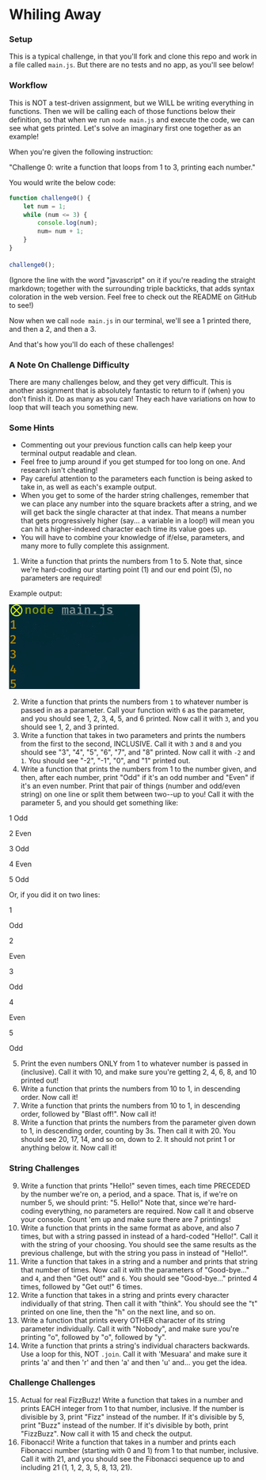 # Whiling Away

### Setup

This is a typical challenge, in that you'll fork and clone this repo and work in a file called `main.js`. But there are no tests and no app, as you'll see below!


### Workflow

This is NOT a test-driven assignment, but we WILL be writing everything in functions. Then we will be calling each of those functions below their definition, so that when we run `node main.js` and execute the code, we can see what gets printed. Let's solve an imaginary first one together as an example!

When you're given the following instruction:

"Challenge 0: write a function that loops from 1 to 3, printing each number."

You would write the below code: 
```javascript
function challenge0() {
    let num = 1;
    while (num <= 3) {
        console.log(num);
        num= num + 1;
    }
}

challenge0();
```
(Ignore the line with the word "javascript" on it if you're reading the straight markdown; together with the  surrounding triple backticks, that adds syntax coloration in the web version. Feel free to check out the README on GitHub to see!)

Now when we call `node main.js` in our terminal, we'll see a 1 printed there, and then a 2, and then a 3.

And that's how you'll do each of these challenges!


### A Note On Challenge Difficulty

There are many challenges below, and they get very difficult. This is another assignment that is absolutely fantastic to return to if (when) you don't finish it. Do as many as you can! They each have variations on how to loop that will teach you something new.


### Some Hints

* Commenting out your previous function calls can help keep your terminal output readable and clean.
* Feel free to jump around if you get stumped for too long on one. And research isn't cheating!
* Pay careful attention to the parameters each function is being asked to take in, as well as each's example output.
* When you get to some of the harder string challenges, remember that we can place any number into the square brackets after a string, and we will get back the single character at that index. That means a number that gets progressively higher (say... a variable in a loop!) will mean you can hit a higher-indexed character each time its value goes up.
* You will have to combine your knowledge of if/else, parameters, and many more to fully complete this assignment.



1) Write a function that prints the numbers from 1 to 5. Note that, since we're hard-coding our starting point (1) and our end point (5), no parameters are required!

Example output:

![numbers 1-5 printed out to a terminal](./assets/challenge-1.png)

2. Write a function that prints the numbers from `1` to whatever number is passed in as a parameter. Call your function with `6` as the parameter, and you should see 1, 2, 3, 4, 5, and 6 printed. Now call it with `3`, and you should see 1, 2, and 3 printed.
3. Write a function that takes in two parameters and prints the numbers from the first to the second, INCLUSIVE. Call it with `3` and `8` and you should see "3", "4", "5", "6", "7", and "8" printed. Now call it with `-2` and `1`. You should see "-2", "-1", "0", and "1" printed out.
4. Write a function that prints the numbers from 1 to the number given, and then, after each number, print "Odd" if it's an odd number and "Even" if it's an even number. Print that pair of things (number and odd/even string) on one line or split them between two--up to you! Call it with the parameter 5, and you should get something like:

1 Odd

2 Even

3 Odd

4 Even

5 Odd

Or, if you did it on two lines:

1

Odd

2

Even

3

Odd

4

Even

5

Odd

5. Print the even numbers ONLY from 1 to whatever number is passed in (inclusive). Call it with 10, and make sure you're getting 2, 4, 6, 8, and 10 printed out!
6. Write a function that prints the numbers from 10 to 1, in descending order. Now call it!
7. Write a function that prints the numbers from 10 to 1, in descending order, followed by "Blast off!". Now call it!
8. Write a function that prints the numbers from the parameter given down to 1, in descending order, counting by 3s. Then call it with 20. You should see 20, 17, 14, and so on, down to 2. It should not print 1 or anything below it. Now call it!


### String Challenges

9. Write a function that prints "Hello!" seven times, each time PRECEDED by the number we're on, a period, and a space. That is, if we're on number 5, we should print: "5. Hello!" Note that, since we're hard-coding everything, no parameters are required. Now call it and observe your console. Count 'em up and make sure there are 7 printings!
10. Write a function that prints in the same format as above, and also 7 times, but with a string passed in instead of a hard-coded "Hello!". Call it with the string of your choosing. You should see the same results as the previous challenge, but with the string you pass in instead of "Hello!".
11. Write a function that takes in a string and a number and prints that string that number of times. Now call it with the parameters of "Good-bye..." and `4`, and then "Get out!" and `6`. You should see "Good-bye..." printed 4 times, followed by "Get out!" 6 times.
12. Write a function that takes in a string and prints every character individually of that string. Then call it with "think". You should see the "t" printed on one line, then the "h" on the next line, and so on.
13. Write a function that prints every OTHER character of its string parameter individually. Call it with "Nobody", and make sure you're printing "o", followed by "o", followed by "y".
14. Write a function that prints a string's individual characters backwards. Use a loop for this, NOT `.join`. Call it with 'Mesuara' and make sure it prints 'a' and then 'r' and then 'a' and then 'u' and… you get the idea.


### Challenge Challenges

15. Actual for real FizzBuzz! Write a function that takes in a number and prints EACH integer from 1 to that number, inclusive. If the number is divisible by 3, print "Fizz" instead of the number. If it's divisible by 5, print "Buzz" instead of the number. If it's divisible by both, print "FizzBuzz". Now call it with 15 and check the output.
16. Fibonacci! Write a function that takes in a number and prints each Fibonacci number (starting with 0 and 1) from 1 to that number, inclusive. Call it with 21, and you should see the Fibonacci sequence up to and including 21 (1, 1, 2, 3, 5, 8, 13, 21).
